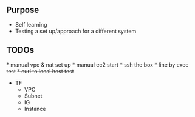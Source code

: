 ## Purpose
* Self learning
* Testing a set up/approach for a different system

## TODOs
~~* manual vpc & nat set up~~
~~* manual ec2 start~~
~~* ssh the box~~
~~* line by exec test~~
~~* curl to local host test~~
* TF
  * VPC
  * Subnet
  * IG
  * Instance

